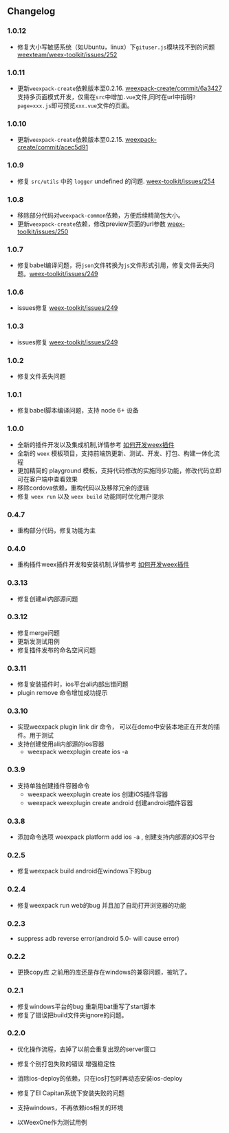 ## Changelog

### 1.0.12

* 修复大小写敏感系统（如Ubuntu，linux）下`gituser.js`模块找不到的问题[weexteam/weex-toolkit/issues/252](https://github.com/weexteam/weex-toolkit/issues/252)

### 1.0.11
* 更新`weexpack-create`依赖版本至0.2.16. [weexpack-create/commit/6a3427](https://github.com/weexteam/weexpack-create/commit/6a3427c7e91e6837350165f3ef277f08971ffe0c)
支持多页面模式开发，仅需在`src`中增加`.vue`文件,同时在url中指明`?page=xxx.js`即可预览`xxx.vue`文件的页面。

### 1.0.10
* 更新`weexpack-create`依赖版本至0.2.15. [weexpack-create/commit/acec5d91](https://github.com/weexteam/weexpack-create/commit/acec5d917a031390dce5f4993a0d4c8ff86e6143)

### 1.0.9
* 修复 `src/utils` 中的 `logger` undefined 的问题. [weex-toolkit/issues/254](https://github.com/weexteam/weex-toolkit/issues/254)

### 1.0.8
* 移除部分代码对`weexpack-common`依赖，方便后续精简包大小。
* 更新`weexpack-create`依赖，修改preview页面的url参数 [weex-toolkit/issues/250](https://github.com/weexteam/weex-toolkit/issues/250)

### 1.0.7
* 修复babel编译问题，将`json`文件转换为`js`文件形式引用，修复文件丢失问题。[weex-toolkit/issues/249](https://github.com/weexteam/weex-toolkit/issues/249)

### 1.0.6
* issues修复 [weex-toolkit/issues/249](https://github.com/weexteam/weex-toolkit/issues/249)

### 1.0.3
* issues修复 [weex-toolkit/issues/249](https://github.com/weexteam/weex-toolkit/issues/249)

### 1.0.2
* 修复文件丢失问题

### 1.0.1
* 修复babel脚本编译问题，支持 node 6+ 设备

### 1.0.0
* 全新的插件开发以及集成机制,详情参考 [如何开发weex插件](./doc/plugin-devloping-weexpack.md)
* 全新的 `weex` 模板项目，支持前端热更新、测试、开发、打包、构建一体化流程
* 更加精简的 playground 模板，支持代码修改的实施同步功能，修改代码立即可在客户端中查看效果
* 移除cordova依赖，重构代码以及移除冗余的逻辑
* 修复 `weex run` 以及 `weex build` 功能同时优化用户提示

### 0.4.7
* 重构部分代码，修复功能为主

### 0.4.0
* 重构插件weex插件开发和安装机制,详情参考 [如何开发weex插件](./doc/plugin-devloping-weexpack.md)

### 0.3.13
* 修复创建ali内部源问题


### 0.3.12
* 修复merge问题
* 更新发测试用例
* 修复插件发布的命名空间问题

### 0.3.11
* 修复安装插件时，ios平台ali内部出错问题
* plugin remove 命令增加成功提示

### 0.3.10
* 实现weexpack plugin link dir 命令， 可以在demo中安装本地正在开发的插件。用于测试
* 支持创建使用ali内部源的ios容器
  - weexpack weexplugin create ios -a

### 0.3.9
* 支持单独创建插件容器命令
  - weexpack weexplugin create ios 创建iOS插件容器
  - weexpack weexplugin create android 创建android插件容器

### 0.3.8
* 添加命令选项 weexpack platform add ios -a , 创建支持内部源的iOS平台

### 0.2.5
* 修复weexpack build android在windows下的bug

### 0.2.4
* 修复weexpack run web的bug 并且加了自动打开浏览器的功能

### 0.2.3
* suppress adb reverse error(android 5.0- will cause error)

### 0.2.2
* 更换copy库 之前用的库还是存在windows的兼容问题，被坑了。

### 0.2.1
* 修复windows平台的bug 重新用bat重写了start脚本
* 修复了错误把build文件夹ignore的问题。

### 0.2.0
* 优化操作流程，去掉了以前会重复出现的server窗口
* 修复个别打包失败的错误 增强稳定性
* 消除ios-deploy的依赖，只在ios打包时再动态安装ios-deploy
* 修复了EI Capitan系统下安装失败的问题
* 支持windows，不再依赖ios相关的环境
* 以WeexOne作为测试用例


  [1]: https://nodejs.org/
  [2]: https://www.npmjs.com/
  [3]: https://itunes.apple.com/us/app/xcode/id497799835?mt=12
  [4]: https://developer.android.com/studio/install.html
  [5]: https://developer.android.com/studio/run/managing-avds.html
  [6]: https://www.docker.com/
  [7]: https://developer.android.com/studio/releases/sdk-tools.html
  [8]: https://developer.android.com/studio/run/managing-avds.html


